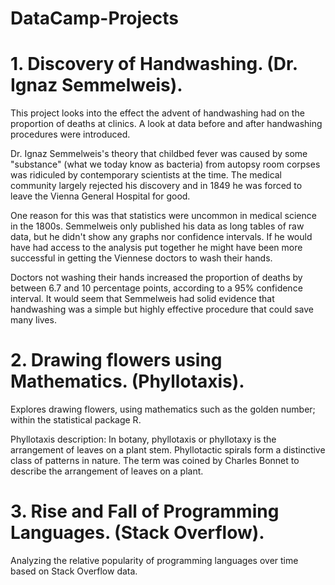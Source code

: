 # DataCamp-Projects

# 1. Discovery of Handwashing. (Dr. Ignaz Semmelweis).
This project looks into the effect the advent of handwashing had on the proportion of deaths at clinics.
A look at data before and after handwashing procedures were introduced.


Dr. Ignaz Semmelweis's theory that childbed fever was caused by some "substance" (what we today know as bacteria) from autopsy room corpses was ridiculed by contemporary scientists at the time. The medical community largely rejected his discovery and in 1849 he was forced to leave the Vienna General Hospital for good.

One reason for this was that statistics were uncommon in medical science in the 1800s. Semmelweis only published his data as long tables of raw data, but he didn't show any graphs nor confidence intervals. If he would have had access to the analysis put together he might have been more successful in getting the Viennese doctors to wash their hands.

Doctors not washing their hands increased the proportion of deaths by between 6.7 and 10 percentage points, according to a 95% confidence interval. It would seem that Semmelweis had solid evidence that handwashing was a simple but highly effective procedure that could save many lives.

# 2. Drawing flowers using Mathematics. (Phyllotaxis).

Explores drawing flowers, using mathematics such as the golden number; within the statistical package R.

Phyllotaxis description: In botany, phyllotaxis or phyllotaxy is the arrangement of leaves on a plant stem. Phyllotactic spirals form a distinctive class of patterns in nature. The term was coined by Charles Bonnet to describe the arrangement of leaves on a plant.

# 3. Rise and Fall of Programming Languages. (Stack Overflow).
Analyzing the relative popularity of programming languages over time based on Stack Overflow data.
